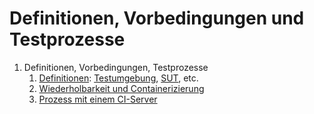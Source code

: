 Definitionen, Vorbedingungen und Testprozesse
=============================================

1. Definitionen, Vorbedingungen, Testprozesse
     1. [Definitionen](definitionen.md): [Testumgebung](testumgebung.md), [SUT](was-ist-die-sut.md), etc.
     1. [Wiederholbarkeit und Containerizierung](stabile-testumgebung.md)
     1. [Prozess mit einem CI-Server](prozess-mit-ci-server.md)